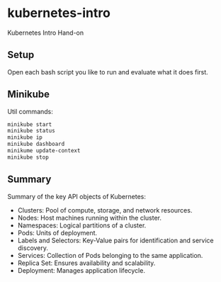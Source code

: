 # kubernetes-intro
Kubernetes Intro Hand-on

## Setup
Open each bash script you like to run and evaluate what it does first.

## Minikube
Util commands:
```bash
minikube start
minikube status
minikube ip
minikube dashboard
minikume update-context
minikube stop
```
## Summary
Summary of the key API objects of Kubernetes:

- Clusters: Pool of compute, storage, and network resources.
- Nodes: Host machines running within the cluster.
- Namespaces: Logical partitions of a cluster.
- Pods: Units of deployment.
- Labels and Selectors: Key-Value pairs for identification and service discovery.
- Services: Collection of Pods belonging to the same application.
- Replica Set: Ensures availability and scalability.
- Deployment: Manages application lifecycle.

